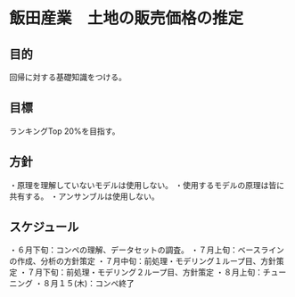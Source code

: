 # 飯田産業　土地の販売価格の推定
## 目的
回帰に対する基礎知識をつける。

## 目標
ランキングTop 20%を目指す。

## 方針
・原理を理解していないモデルは使用しない。
・使用するモデルの原理は皆に共有する。
・アンサンブルは使用しない。

## スケジュール
・６月下旬：コンペの理解、データセットの調査。
・７月上旬：ベースラインの作成、分析の方針策定
・７月中旬：前処理・モデリング１ループ目、方針策定
・７月下旬：前処理・モデリング２ループ目、方針策定
・８月上旬：チューニング
・８月１５(木)：コンペ終了